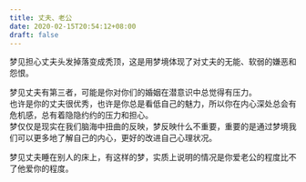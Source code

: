 ```yaml
---
title: 丈夫、老公
date: 2020-02-15T20:54:12+08:00
draft: false
---
```


梦见担心丈夫头发掉落变成秃顶，这是用梦境体现了对丈夫的无能、软弱的嫌恶和怨恨。<br>


梦见丈夫有第三者，可能是你对你们的婚姻在潜意识中总觉得有压力。<br>
也许是你的丈夫很优秀，也许是你总是看低自己的魅力，所以你在内心深处总会有危机感，总有着隐隐约约的压力和担心。<br>
梦仅仅是现实在我们脑海中扭曲的反映，梦反映什么不重要，重要的是通过梦境我们可以更多地了解自己的内心，更好的改进自己心理状况。<br>


梦见丈夫睡在别人的床上，有这样的梦，实质上说明的情况是你爱老公的程度比不了他爱你的程度。<br>
